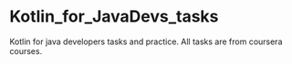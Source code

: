 # Kotlin_for_JavaDevs_tasks
Kotlin for java developers tasks and practice.
All tasks are from coursera courses.
